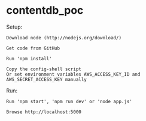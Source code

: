 contentdb_poc
=============

Setup: 

	Download node (http://nodejs.org/download/)

	Get code from GitHub

	Run 'npm install'

	Copy the config-shell script
	Or set environment variables AWS_ACCESS_KEY_ID and AWS_SECRET_ACCESS_KEY manually

Run:

	Run 'npm start', 'npm run dev' or 'node app.js'

	Browse http://localhost:5000
